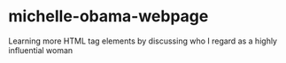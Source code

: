 # michelle-obama-webpage
Learning more HTML tag elements by discussing who I regard as a highly influential woman
